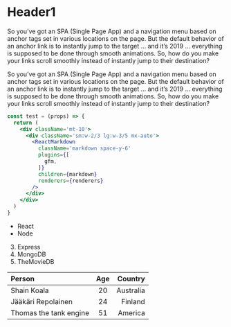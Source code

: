 # Header1

So you’ve got an SPA (Single Page App) and a navigation menu based on anchor tags set in various locations on the page. But the default behavior of an anchor link is to instantly jump to the target … and it’s 2019 … everything is supposed to be done through smooth animations. So, how do you make your links scroll smoothly instead of instantly jump to their destination?

So you’ve got an SPA (Single Page App) and a navigation menu based on anchor tags set in various locations on the page. But the default behavior of an anchor link is to instantly jump to the target … and it’s 2019 … everything is supposed to be done through smooth animations. So, how do you make your links scroll smoothly instead of instantly jump to their destination?

```jsx
const test = (props) => {
  return (
    <div className='mt-10'>
      <div className='sm:w-2/3 lg:w-3/5 mx-auto'>
        <ReactMarkdown
          className='markdown space-y-6'
          plugins={[
            gfm,
          ]}
          children={markdown}
          renderers={renderers}
        />
      </div>
    </div>
  )
} 
```

- React
- Node
3. Express
4. MongoDB
5. TheMovieDB

| Person                 |  Age  |   Country |
| :--------------------- | :---: | --------: |
| Shain Koala            |  20   | Australia |
| Jääkäri Repolainen     |  24   |   Finland |
| Thomas the tank engine |  51   |   America |

